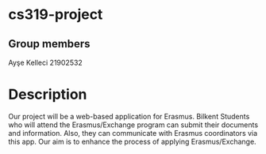 # cs319-project

## Group members
Ayşe Kelleci 21902532



# Description

Our project will be a web-based application for Erasmus. Bilkent Students who will attend the Erasmus/Exchange program can submit their documents and information. Also, they can communicate with Erasmus coordinators via this app. Our aim is to enhance the process of applying Erasmus/Exchange.   

